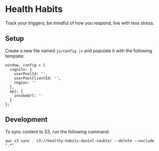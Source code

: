 # Health Habits

Track your triggers, be mindful of how you respond, live with less stress.

## Setup

Create a new file named `js/config.js` and populate it with the following template:

```
window._config = {
  cognito: {
    userPoolId: '',
    userPoolClientId: '',
    region: ''
  },
  api: {
    invokeUrl: ''
  }
};
```

## Development

To sync content to S3, run the following command:

`aws s3 sync . s3://healthy-habits-daniel-sauble/ --delete --exclude ".*"`
